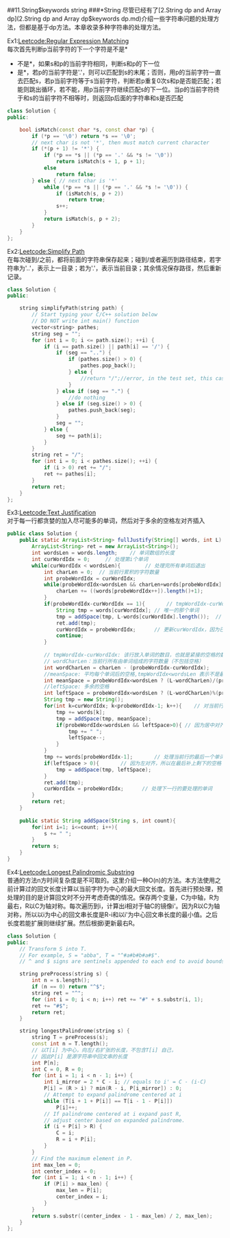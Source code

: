 ##11.String$keywords string
###*String
尽管已经有了[2.String dp and Array dp](2.String dp and Array dp$keywords dp.md)介绍一些字符串问题的处理方法，但都是基于dp方法。本章收录多种字符串的处理方法。

Ex1:[Leetcode:Regular Expression Matching](http://oj.leetcode.com/problems/regular-expression-matching/)  
每次首先判断p当前字符的下一个字符是不是*  
* 不是*，如果s和p的当前字符相同，判断s和p的下一位
* 是*，若p的当前字符是'.'，则可以匹配到s的末尾；否则，用p的当前字符一直去匹配s，若p当前字符等于s当前字符，判断若p重复0次s和p是否能匹配；若能则跳出循环，若不能，用p当前字符继续匹配s的下一位。当p的当前字符终于和s的当前字符不相等时，则返回p后面的字符串和s是否匹配

```cpp
class Solution {
public:

    bool isMatch(const char *s, const char *p) {
        if (*p == '\0') return *s == '\0';
        // next char is not '*', then must match current character
        if (*(p + 1) != '*') {
            if (*p == *s || (*p == '.' && *s != '\0'))
                return isMatch(s + 1, p + 1);
            else
                return false;
        } else { // next char is '*'
            while (*p == *s || (*p == '.' && *s != '\0')) {
                if (isMatch(s, p + 2))
                    return true;
                s++;
            }
            return isMatch(s, p + 2);
        }
    }
};
```

Ex2:[Leetcode:Simplify Path](http://oj.leetcode.com/problems/simplify-path/)  
在每次碰到/之前，都将前面的字符串保存起来；碰到/或者遍历到路径结束，若字符串为'..'，表示上一目录；若为'.'，表示当前目录；其余情况保存路径，然后重新记录。
```cpp
class Solution {
public:

    string simplifyPath(string path) {
        // Start typing your C/C++ solution below
        // DO NOT write int main() function
        vector<string> pathes;
        string seg = "";
        for (int i = 0; i <= path.size(); ++i) {
            if (i == path.size() || path[i] == '/') {
                if (seg == "..") {
                    if (pathes.size() > 0) {
                        pathes.pop_back();
                    } else {
                        //return "/";//error, in the test set, this case just ignore
                    }
                } else if (seg == ".") {
                    //do nothing
                } else if (seg.size() > 0) {
                    pathes.push_back(seg);
                }
                seg = "";
            } else {
                seg += path[i];
            }
        }
        string ret = "/";
        for (int i = 0; i < pathes.size(); ++i) {
            if (i > 0) ret += "/";
            ret += pathes[i];
        }
        return ret;
    }
};
```

Ex3:[Leetcode:Text Justification](http://oj.leetcode.com/problems/text-justification/)  
对于每一行都贪婪的加入尽可能多的单词，然后对于多余的空格左对齐插入  
```java
public class Solution {
    public static ArrayList<String> fullJustify(String[] words, int L) {  
        ArrayList<String> ret = new ArrayList<String>();  
        int wordsLen = words.length;    // 单词数组的长度  
        int curWordIdx = 0;     // 处理第i个单词  
        while(curWordIdx < wordsLen){        // 处理完所有单词后退出  
            int charLen = 0;  // 当前行累积的字符数量  
            int probeWordIdx = curWordIdx;  
            while(probeWordIdx<wordsLen && charLen+words[probeWordIdx].length()<=L){  // 贪婪加入尽可能多的单词  
                charLen += ((words[probeWordIdx++]).length()+1);        // 累积单词长度和至少要有一个空格  
            }  
            if(probeWordIdx-curWordIdx == 1){       // tmpWordIdx-curWordIdx: 该行放入单词的数目，如果只有一个单词要特殊处理  
                String tmp = words[curWordIdx]; // 唯一的那个单词  
                tmp = addSpace(tmp, L-words[curWordIdx].length());  // 那个单词后面都接上空格  
                ret.add(tmp);  
                curWordIdx = probeWordIdx;      // 更新curWordIdx，因为已经处理好当前行了  
                continue;  
            }  
              
            // tmpWordIdx-curWordIdx: 该行放入单词的数目，也就是紧接的空格的数量（因为每个单词后接一个空格）  
            // wordCharLen：当前行所有由单词组成的字符数量（不包括空格）  
            int wordCharLen = charLen - (probeWordIdx-curWordIdx);        
            //meanSpace: 平均每个单词后的空格,tmpWordIdx<wordsLen 表示不是最后一行  
            int meanSpace = probeWordIdx<wordsLen ? (L-wordCharLen)/(probeWordIdx-curWordIdx-1) : 1;  
            //leftSpace: 多余的空格  
            int leftSpace = probeWordIdx<wordsLen ? (L-wordCharLen)%(probeWordIdx-curWordIdx-1) : L-wordCharLen-(probeWordIdx-curWordIdx-1);  
            String tmp = new String();  
            for(int k=curWordIdx; k<probeWordIdx-1; k++){    // 对当前行最后一个单词特殊处理  
                tmp += words[k];  
                tmp = addSpace(tmp, meanSpace);  
                if(probeWordIdx<wordsLen && leftSpace>0){ // 因为居中对齐  
                    tmp += " ";  
                    leftSpace--;  
                }  
            }  
            tmp += words[probeWordIdx-1];       // 处理当前行的最后一个单词  
            if(leftSpace > 0){       // 因为左对齐，所以在最后补上剩下的空格  
                tmp = addSpace(tmp, leftSpace);  
            }  
            ret.add(tmp);  
            curWordIdx = probeWordIdx;      // 处理下一行的要处理的单词  
        }  
        return ret;  
    }  
      
    public static String addSpace(String s, int count){  
        for(int i=1; i<=count; i++){  
            s += " ";  
        }  
        return s;  
    }  
}
```

Ex4:[Leetcode:Longest Palindromic Substring](http://oj.leetcode.com/problems/longest-palindromic-substring/)  
普通的方法n方时间复杂度是不可取的。这里介绍一种O(n)的方法。本方法使用之前计算过的回文长度计算以当前字符为中心的最大回文长度。首先进行预处理，预处理的目的是计算回文时不分开考虑奇偶的情况。保存两个变量，C为中轴，R为最右，R以C为轴对称。每次遍历到i，计算出i相对于轴C的镜像i'。因为R以C为轴对称，所以以i为中心的回文串长度是R-i和以i'为中心回文串长度的最小值。之后长度若能扩展则继续扩展。然后根据i更新最右R。  
```cpp
class Solution {
public:
    // Transform S into T.
    // For example, S = "abba", T = "^#a#b#b#a#$".
    // ^ and $ signs are sentinels appended to each end to avoid bounds checking

    string preProcess(string s) {
        int n = s.length();
        if (n == 0) return "^$";
        string ret = "^";
        for (int i = 0; i < n; i++) ret += "#" + s.substr(i, 1);
        ret += "#$";
        return ret;
    }

    string longestPalindrome(string s) {
        string T = preProcess(s);
        const int n = T.length();
        // 以T[i] 为中心，向左/右扩张的长度，不包含T[i] 自己，
        // 因此P[i] 是源字符串中回文串的长度
        int P[n];
        int C = 0, R = 0;
        for (int i = 1; i < n - 1; i++) {
            int i_mirror = 2 * C - i; // equals to i' = C - (i-C)
            P[i] = (R > i) ? min(R - i, P[i_mirror]) : 0;
            // Attempt to expand palindrome centered at i
            while (T[i + 1 + P[i]] == T[i - 1 - P[i]])
                P[i]++;
            // If palindrome centered at i expand past R,
            // adjust center based on expanded palindrome.
            if (i + P[i] > R) {
                C = i;
                R = i + P[i];
            }
        }
        // Find the maximum element in P.
        int max_len = 0;
        int center_index = 0;
        for (int i = 1; i < n - 1; i++) {
            if (P[i] > max_len) {
                max_len = P[i];
                center_index = i;
            }
        }
        return s.substr((center_index - 1 - max_len) / 2, max_len);
    }
};
```
